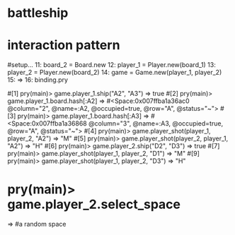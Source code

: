 # battleship
# interaction pattern

#setup...
  11: board_2 = Board.new
  12: player_1 = Player.new(board_1)
  13: player_2 = Player.new(board_2)
  14: game = Game.new(player_1, player_2)
  15:
=> 16: binding.pry

#[1] pry(main)> game.player_1.ship("A2", "A3")
=> true
#[2] pry(main)> game.player_1.board.hash[:A2]
=> #<Space:0x007ffba1a36ac0 @column="2", @name=:A2, @occupied=true, @row="A", @status="~">
#[3] pry(main)> game.player_1.board.hash[:A3]
=> #<Space:0x007ffba1a36868 @column="3", @name=:A3, @occupied=true, @row="A", @status="~">
#[4] pry(main)> game.player_shot(player_1, player_2, "A2")
=> "M"
#[5] pry(main)> game.player_shot(player_2, player_1, "A2")
=> "H"
#[6] pry(main)> game.player_2.ship("D2", "D3")
=> true
#[7] pry(main)> game.player_shot(player_1, player_2, "D1")
=> "M"
#[9] pry(main)> game.player_shot(player_1, player_2, "D3")
=> "H"
# pry(main)> game.player_2.select_space
=> #a random space